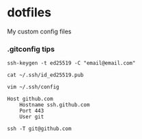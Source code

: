# dotfiles
My custom config files

### .gitconfig tips

`ssh-keygen -t ed25519 -C "email@email.com"`

`cat ~/.ssh/id_ed25519.pub`

`vim ~/.ssh/config`

```
Host github.com
    Hostname ssh.github.com
    Port 443
    User git
```

`ssh -T git@github.com`
